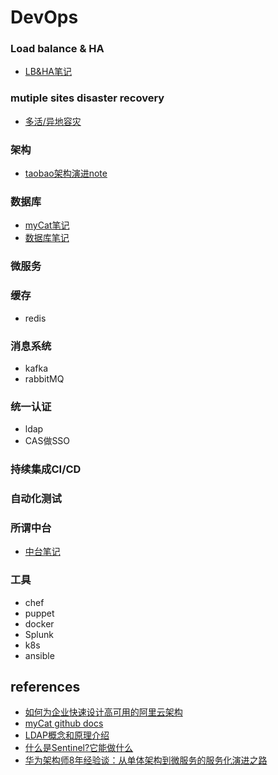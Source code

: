 
# DevOps


### Load balance & HA
 * [LB&HA笔记](hanote.md)

### mutiple sites disaster recovery
 * [多活/异地容灾](disaster_recovery.md)

### 架构
* [taobao架构演进note](taobao_arch.md)

### 数据库
* [myCat笔记](mycat.md)
* [数据库笔记](database.md)

### 微服务

### 缓存
 * redis

### 消息系统
 * kafka
 * rabbitMQ

### 统一认证
 * ldap
 * CAS做SSO

### 持续集成CI/CD

### 自动化测试

### 所谓中台
* [中台笔记](zhongtai.md)

### 工具
* chef
* puppet
* docker
* Splunk
* k8s
* ansible



## references
* [如何为企业快速设计高可用的阿里云架构](https://blog.51cto.com/ganbing/2103694)
* [myCat github docs](https://github.com/MyCATApache/Mycat-doc)
* [LDAP概念和原理介绍](https://www.cnblogs.com/wilburxu/p/9174353.html)
* [什么是Sentinel?它能做什么](https://blog.csdn.net/u012190514/article/details/81383698)
* [华为架构师8年经验谈：从单体架构到微服务的服务化演进之路](https://sdk.cn/news/4033)

